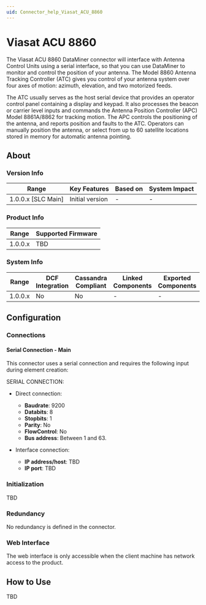 ```yaml
---
uid: Connector_help_Viasat_ACU_8860
---
```


# Viasat ACU 8860

The Viasat ACU 8860 DataMiner connector will interface with Antenna Control Units using a serial interface, so that you can use DataMiner to monitor and control the position of your antenna. The Model 8860 Antenna Tracking Controller (ATC) gives you control of your antenna system over four axes of motion: azimuth, elevation, and two motorized feeds.

The ATC usually serves as the host serial device that provides an operator control panel containing a display and keypad. It also processes the beacon or carrier level inputs and commands the Antenna Position Controller (APC) Model 8861A/8862 for tracking motion. The APC controls the positioning of the antenna, and reports position and faults to the ATC. Operators can manually position the antenna, or select from up to 60 satellite locations stored in memory for automatic antenna pointing.

## About

### Version Info

| Range                | Key Features     | Based on     | System Impact     |
|----------------------|------------------|--------------|-------------------|
| 1.0.0.x [SLC Main]   | Initial version  | -            | -                 |

### Product Info

| Range     | Supported Firmware     |
|-----------|------------------------|
| 1.0.0.x   | TBD                    |

### System Info

| Range     | DCF Integration     | Cassandra Compliant     | Linked Components     | Exported Components     |
|-----------|---------------------|-------------------------|-----------------------|-------------------------|
| 1.0.0.x   | No                  | No                      | -                     | -                       |

## Configuration

### Connections

#### Serial Connection - Main

This connector uses a serial connection and requires the following input during element creation:

SERIAL CONNECTION:

- Direct connection:
  - **Baudrate**: 9200
  - **Databits**: 8
  - **Stopbits**: 1
  - **Parity**: No
  - **FlowControl**: No
  - **Bus address**: Between 1 and 63.

- Interface connection:

  - **IP address/host**: TBD
  - **IP port**: TBD

### Initialization

TBD

### Redundancy

No redundancy is defined in the connector.

### Web Interface

The web interface is only accessible when the client machine has network access to the product.

## How to Use

TBD
